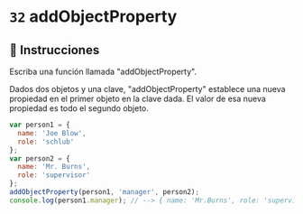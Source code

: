 # `32` addObjectProperty

## 📝 Instrucciones

Escriba una función llamada "addObjectProperty".

Dados dos objetos y una clave, "addObjectProperty" establece una nueva propiedad en el primer objeto en la clave dada. El valor de esa nueva propiedad es todo el segundo objeto.

```Javascript
var person1 = {
  name: 'Joe Blow',
  role: 'schlub'
};
var person2 = {
  name: 'Mr. Burns',
  role: 'supervisor'
};
addObjectProperty(person1, 'manager', person2);
console.log(person1.manager); // --> { name: 'Mr.Burns', role: 'supervisor' }
```